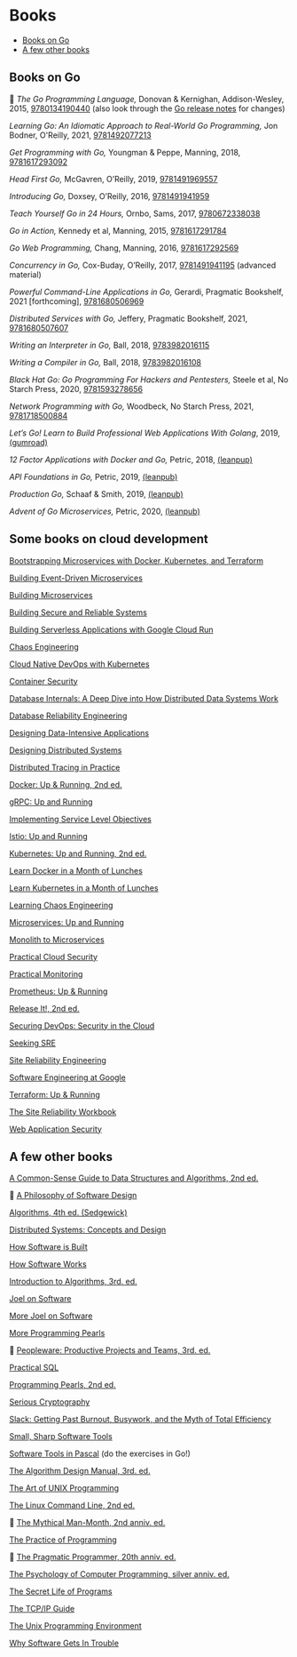 # Books

- [Books on Go](#books-on-go)
- [A few other books](#a-few-other-books)

## Books on Go

&#x1F34E; <span>*The Go Programming Language,*</span> Donovan & Kernighan, Addison-Wesley, 2015,
[9780134190440](https://www.amazon.com/Programming-Language-Addison-Wesley-Professional-Computing/dp/0134190440) (also look through the [Go release notes](https://golang.org/doc/devel/release.html) for changes)

<span>*Learning Go: An Idiomatic Approach to Real-World Go Programming,*</span> Jon Bodner, O'Reilly, 2021, [9781492077213](https://www.amazon.com/Learning-Go-Idiomatic-Real-World-Programming/dp/1492077216)

<span>*Get Programming with Go,*</span> Youngman & Peppe, Manning, 2018, [9781617293092](https://www.amazon.com/Get-Programming-Go-Nathan-Youngman/dp/1617293091)

<span>*Head First Go,*</span> McGavren, O’Reilly, 2019, [9781491969557](https://www.amazon.com/Head-First-Go-Jay-McGavren/dp/1491969555)

<span>*Introducing Go,*</span> Doxsey, O’Reilly, 2016, [9781491941959](https://www.amazon.com/Introducing-Go-Reliable-Scalable-Programs/dp/1491941952)

<span>*Teach Yourself Go in 24 Hours,*</span> Ornbo, Sams, 2017, [9780672338038](https://www.amazon.com/Sams-Teach-Yourself-Hours-Programming/dp/0672338033)

<span>*Go in Action,*</span> Kennedy et al, Manning, 2015, [9781617291784](https://www.amazon.com/Go-Action-William-Kennedy/dp/1617291781)

<span>*Go Web Programming,*</span> Chang, Manning, 2016, [9781617292569](https://www.amazon.com/Web-Programming-Sau-Sheong-Chang/dp/1617292567)

<span>*Concurrency in Go,*</span> Cox-Buday, O’Reilly, 2017, [9781491941195](https://www.amazon.com/Programming-Language-Addison-Wesley-Professional-Computing/dp/0134190440)
(advanced material)

<span>*Powerful Command-Line Applications in Go,*</span> Gerardi, Pragmatic Bookshelf, 2021 [forthcoming], [9781680506969](https://www.amazon.com/Powerful-Command-Line-Applications-Go-Maintainable/dp/168050696X)

<span>*Distributed Services with Go,*</span> Jeffery, Pragmatic Bookshelf, 2021, [9781680507607](https://www.amazon.com/Distributed-Services-Go-Reliable-Maintainable/dp/1680507605)

<span>*Writing an Interpreter in Go,*</span> Ball, 2018, [9783982016115](https://www.amazon.com/Writing-Interpreter-Go-Thorsten-Ball/dp/3982016118)

<span>*Writing a Compiler in Go,*</span> Ball, 2018, [9783982016108](https://www.amazon.com/Writing-Compiler-Go-Thorsten-Ball/dp/398201610X)

<span>*Black Hat Go: Go Programming For Hackers and Pentesters,*</span> Steele et al, No Starch Press, 2020, [9781593278656](https://www.amazon.com/Black-Hat-Go-Programming-Pentesters/dp/1593278659)

<span>*Network Programming with Go,*</span> Woodbeck, No Starch Press, 2021, [9781718500884](https://www.amazon.com/Network-Programming-Go-Adam-Woodbeck/dp/1718500882)

<span>*Let’s Go! Learn to Build Professional Web Applications With Golang*</span>, 2019, [(gumroad)](https://lets-go.alexedwards.net)

<span>*12 Factor Applications with Docker and Go,*</span> Petric, 2018, [(leanpup)](https://leanpub.com/12fa-docker-golang)

<span>*API Foundations in Go,*</span> Petric, 2019, [(leanpub)](https://leanpub.com/api-foundations)

<span>*Production Go,*</span> Schaaf & Smith, 2019, [(leanpub)](https://leanpub.com/productiongo)

<span>*Advent of Go Microservices,*</span> Petric, 2020, [(leanpub)](https://leanpub.com/go-microservices)

## Some books on cloud development
[Bootstrapping Microservices with Docker, Kubernetes, and Terraform](https://www.amazon.com/Bootstrapping-Microservices-Docker-Kubernetes-Terraform/dp/1617297216)

[Building Event-Driven Microservices](https://www.amazon.com/Building-Event-Driven-Microservices-Leveraging-Organizational/dp/1492057894)

[Building Microservices](https://www.amazon.com/Building-Microservices-Designing-Fine-Grained-Systems/dp/1491950358)

[Building Secure and Reliable Systems](https://www.amazon.com/Building-Secure-Reliable-Systems-Implementing/dp/1492083127)

[Building Serverless Applications with Google Cloud Run](https://www.amazon.com/Building-Serverless-Applications-Google-Cloud/dp/1492057096)

[Chaos Engineering](https://www.amazon.com/Chaos-Engineering-System-Resiliency-Practice/dp/1492043869)

[Cloud Native DevOps with Kubernetes](https://www.amazon.com/Cloud-Native-DevOps-Kubernetes-Applications/dp/1492040762)

[Container Security](https://www.amazon.com/Container-Security-Fundamental-Containerized-Applications/dp/1492056707)

[Database Internals: A Deep Dive into How Distributed Data Systems Work](https://www.amazon.com/Database-Internals-Deep-Distributed-Systems/dp/1492040347)

[Database Reliability Engineering](https://www.amazon.com/Database-Reliability-Engineering-Designing-Operating/dp/1491925949)

[Designing Data-Intensive Applications](https://www.amazon.com/Designing-Data-Intensive-Applications-Reliable-Maintainable/dp/1449373321)

[Designing Distributed Systems](https://www.amazon.com/Designing-Distributed-Systems-Patterns-Paradigms/dp/1491983647)

[Distributed Tracing in Practice](https://www.amazon.com/Distributed-Tracing-Practice-Instrumenting-Microservices/dp/1492056634)

[Docker: Up & Running, 2nd ed.](https://www.amazon.com/Docker-Shipping-Reliable-Containers-Production/dp/1492036730)

[gRPC: Up and Running](https://www.amazon.com/gRPC-Running-Building-Applications-Kubernetes/dp/1492058335)

[Implementing Service Level Objectives](https://www.amazon.com/Implementing-Service-Level-Objectives-Practical/dp/1492076813)

[Istio: Up and Running](https://www.amazon.com/Istio-Running-Service-Connect-Control/dp/1492043788)

[Kubernetes: Up and Running, 2nd ed.](https://www.amazon.com/Kubernetes-Running-Dive-Future-Infrastructure/dp/1492046531)

[Learn Docker in a Month of Lunches](https://www.amazon.com/Learn-Docker-Month-Lunches-Stoneman/dp/1617297054)

[Learn Kubernetes in a Month of Lunches](https://www.amazon.com/Learn-Kubernetes-Month-Lunches-Stoneman/dp/1617297984)

[Learning Chaos Engineering](https://www.amazon.com/Learning-Chaos-Engineering-Discovering-Experimentation/dp/1492051004)

[Microservices: Up and Running](https://www.amazon.com/Microservices-Step-Step-Microservice-Architecture/dp/1492075450)

[Monolith to Microservices](https://www.amazon.com/Monolith-Microservices-Evolutionary-Patterns-Transform/dp/1492047848)

[Practical Cloud Security](https://www.amazon.com/Practical-Cloud-Security-Secure-Deployment/dp/1492037516)

[Practical Monitoring](https://www.amazon.com/Practical-Monitoring-Effective-Strategies-World/dp/1491957352)

[Prometheus: Up & Running](https://www.amazon.com/Prometheus-Infrastructure-Application-Performance-Monitoring/dp/1492034142)

[Release It!, 2nd ed.](https://www.amazon.com/Release-Design-Deploy-Production-Ready-Software/dp/1680502395)

[Securing DevOps: Security in the Cloud](https://www.amazon.com/Securing-DevOps-Security-Julien-Vehent/dp/1617294136)

[Seeking SRE](https://www.amazon.com/Seeking-SRE-Conversations-Running-Production/dp/1491978864)

[Site Reliability Engineering](https://www.amazon.com/Site-Reliability-Engineering-Production-Systems/dp/149192912X)

[Software Engineering at Google](https://www.amazon.com/Software-Engineering-Google-Lessons-Programming/dp/1492082791)

[Terraform: Up & Running](https://www.amazon.com/Terraform-Running-Writing-Infrastructure-Code/dp/1492046906)

[The Site Reliability Workbook](https://www.amazon.com/Site-Reliability-Workbook-Practical-Implement/dp/1492029505)

[Web Application Security](https://www.amazon.com/Web-Application-Security-Exploitation-Countermeasures/dp/1492053112)


## A few other books
[A Common-Sense Guide to Data Structures and Algorithms, 2nd ed.](https://www.amazon.com/Common-Sense-Guide-Structures-Algorithms-Second/dp/1680507222)

&#x1F34E; [A Philosophy of Software Design](https://www.amazon.com/Philosophy-Software-Design-John-Ousterhout/dp/1732102201)

[Algorithms, 4th ed. (Sedgewick)](https://www.amazon.com/Algorithms-4th-Robert-Sedgewick/dp/032157351X)

[Distributed Systems: Concepts and Design](https://www.amazon.com/Distributed-Systems-Concepts-Design-5th/dp/0132143011)

[How Software is Built](https://www.amazon.com/How-Software-Built-Quality/dp/1497453232)

[How Software Works](https://www.amazon.com/How-Software-Works-Encryption-Technologies/dp/1593276664)

[Introduction to Algorithms, 3rd. ed.](https://www.amazon.com/Introduction-Algorithms-3rd-MIT-Press/dp/0262033844)

[Joel on Software](https://www.amazon.com/Joel-Software-Occasionally-Developers-Designers/dp/1590593898)

[More Joel on Software](https://www.amazon.com/More-Joel-Software-Occasionally-Developers/dp/1430209879)

[More Programming Pearls](https://www.amazon.com/More-Programming-Pearls-Confessions-Coder/dp/0201118890)

&#x1F34E; [Peopleware: Productive Projects and Teams, 3rd. ed.](https://www.amazon.com/Peopleware-Productive-Projects-Teams-3rd/dp/0321934113)

[Practical SQL](https://www.amazon.com/Practical-SQL-Beginners-Guide-Storytelling/dp/1593278276)

[Programming Pearls, 2nd ed.](https://www.amazon.com/Programming-Pearls-2nd-Jon-Bentley/dp/0201657880)

[Serious Cryptography](https://www.amazon.com/Serious-Cryptography-Practical-Introduction-Encryption/dp/1593278268)

[Slack: Getting Past Burnout, Busywork, and the Myth of Total Efficiency](https://www.amazon.com/Slack-Getting-Burnout-Busywork-Efficiency/dp/0767907698)

[Small, Sharp Software Tools](https://www.amazon.com/Small-Sharp-Software-Tools-Combinatoric/dp/1680502964)

[Software Tools in Pascal](https://www.amazon.com/Software-Tools-Pascal-Brian-Kernighan/dp/0201103427) (do the exercises in Go!)

[The Algorithm Design Manual, 3rd. ed.](https://www.amazon.com/Algorithm-Design-Manual-Computer-Science/dp/3030542556)

[The Art of UNIX Programming](https://www.amazon.com/UNIX-Programming-Addison-Wesley-Professional-Computng/dp/0131429019)

[The Linux Command Line, 2nd ed.](https://www.amazon.com/Linux-Command-Line-2nd-Introduction/dp/1593279523)

&#x1F34E; [The Mythical Man-Month, 2nd anniv. ed.](https://www.amazon.com/Mythical-Man-Month-Software-Engineering-Anniversary/dp/0201835959)

[The Practice of Programming](https://www.amazon.com/Practice-Programming-Addison-Wesley-Professional-Computing/dp/020161586X)

&#x1F34E; [The Pragmatic Programmer, 20th anniv. ed.](https://www.amazon.com/Pragmatic-Programmer-journey-mastery-Anniversary/dp/0135957052)

[The Psychology of Computer Programming, silver anniv. ed.](https://www.amazon.com/Psychology-Computer-Programming-Silver-Anniversary/dp/0932633420)

[The Secret Life of Programs](https://www.amazon.com/Secret-Life-Programs-Understand-Computers/dp/1593279701)

[The TCP/IP Guide](https://www.amazon.com/TCP-Guide-Comprehensive-Illustrated-Protocols/dp/159327047X)

[The Unix Programming Environment](https://www.amazon.com/Unix-Programming-Environment-Prentice-Hall-Software/dp/013937681X)

[Why Software Gets In Trouble](https://www.amazon.com/Why-Software-Gets-Trouble-Quality/dp/1497511275)

